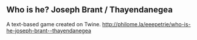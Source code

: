 ## Who is he? Joseph Brant / Thayendanegea

A text-based game created on Twine. 
http://philome.la/eeepetrie/who-is-he-joseph-brant--thayendanegea
